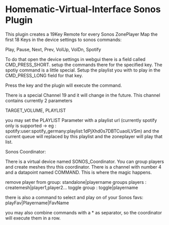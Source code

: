 # Homematic-Virtual-Interface Sonos Plugin

This plugin creates a 19Key Remote for every Sonos ZonePlayer
Map the first 18 Keys in the device settings to sonos commands:

Play, Pause, Next, Prev, VolUp, VolDn, Spotify

To do that open the device settings in webgui there is a field called CMD_PRESS_SHORT. setup the commands there for the specified key.
The spotiy command is a little special. Setup the playlist you with to play in the CMD_PRESS_LONG field for that key.

Press the key and the plugin will execute the command.

There is a special Channel 19 and it will change in the future.
This channel contains currently 2 parameters 

TARGET_VOLUME, PLAYLIST

you may set the PLAYLIST Parameter with a playlist url (currently spotify only is supported -> eg : spotify:user:spotify_germany:playlist:1dPjXhd0s7DBTCuaolLVSm)
and the current queue will replaced by this playlist and the zoneplayer will play that list.



Sonos Coordinator:

There is a virtual device named SONOS_Coordinator.
You can group players and create meshes thru this coordinator. There is a channel with number 4 and a datapoint named COMMAND.
This is where the magic happens.


remove player from group: standalone|playername
groups players : createmesh|player1,player2...
toggle group : toggle|playername

there is also a command to select and play on of your Sonos favs: playFav|Playername|FavName 

you may also combine commands with a * as separator, so the coordinator will execute them in a row. 
